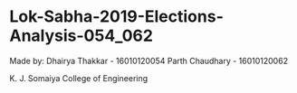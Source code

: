 # Lok-Sabha-2019-Elections-Analysis-054_062
Made by:
Dhairya Thakkar - 16010120054
Parth Chaudhary - 16010120062

K. J. Somaiya College of Engineering
